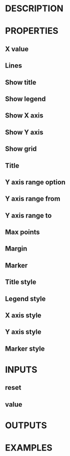 # DESCRIPTION

# PROPERTIES

## X value

## Lines

## Show title

## Show legend

## Show X axis

## Show Y axis

## Show grid

## Title

## Y axis range option

## Y axis range from

## Y axis range to

## Max points

## Margin

## Marker

## Title style

## Legend style

## X axis style

## Y axis style

## Marker style

# INPUTS

## reset

## value

# OUTPUTS

# EXAMPLES
